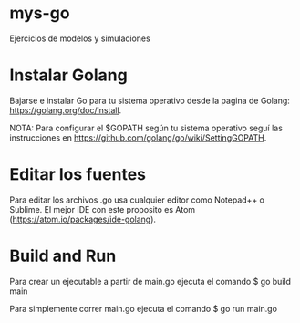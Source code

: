 # mys-go
Ejercicios de modelos y simulaciones

# Instalar Golang
Bajarse e instalar Go para tu sistema operativo desde la pagina de Golang: https://golang.org/doc/install.

NOTA: Para configurar el $GOPATH según tu sistema operativo seguí las instrucciones en https://github.com/golang/go/wiki/SettingGOPATH.

# Editar los fuentes
Para editar los archivos .go usa cualquier editor como Notepad++ o Sublime. El mejor IDE con este proposito es Atom (https://atom.io/packages/ide-golang).

# Build and Run
Para crear un ejecutable a partir de main.go ejecuta el comando
$ go build main

Para simplemente correr main.go ejecuta el comando
$ go run main.go
